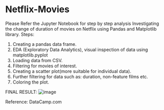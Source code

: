 
# Netflix-Movies
Please Refer the Jupyter Notebook for step by step analysis
Investigating the change of duration of movies on Netflix using Pandas and Matplotlib library.
Steps:
1. Creating a pandas data frame.
2. EDA (Exploratory Data Analytics), visual inspection of data using matplotlib.pyplot
3. Loading data from CSV.
4. Filtering for movies of interest.
5. Creating a scatter plot(more suitable for individual data).
6. Further filtering for data such as: duration, non-feature films etc.
7. Coloring the plot.

FINAL RESULT:
![image](https://user-images.githubusercontent.com/92806875/173198622-6edda97c-5149-4054-b9a9-69d423f569fc.png)


Reference: DataCamp.com
